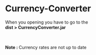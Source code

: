 # Currency-Converter
<p>When you opening you have to go to the <br> <strong>dist > CurrencyConverter.jar</strong></p>
<br><br>
<strong>Note : </strong>Currency rates are not up to date
